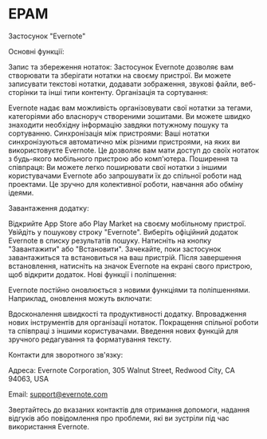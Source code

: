 # EPAM
Застосунок "Evernote"

Основні функції:

Запис та збереження нотаток: Застосунок Evernote дозволяє вам створювати та зберігати нотатки на своєму пристрої. Ви можете записувати текстові нотатки, додавати зображення, звукові файли, веб-сторінки та інші типи контенту.
Організація та сортування: 

Evernote надає вам можливість організовувати свої нотатки за тегами, категоріями або власноруч створеними зошитами. Ви можете швидко знаходити необхідну інформацію завдяки потужному пошуку та сортуванню.
Синхронізація між пристроями: Ваші нотатки синхронізуються автоматично між різними пристроями, на яких ви використовуєте Evernote. Це дозволяє вам мати доступ до своїх нотаток з будь-якого мобільного пристрою або комп'ютера.
Поширення та співпраця: Ви можете легко поширювати свої нотатки з іншими користувачами Evernote або запрошувати їх до спільної роботи над проектами. Це зручно для колективної роботи, навчання або обміну ідеями.


Завантаження додатку:

Відкрийте App Store або Play Market на своєму мобільному пристрої.
Увійдіть у пошукову строку "Evernote".
Виберіть офіційний додаток Evernote в списку результатів пошуку.
Натисніть на кнопку "Завантажити" або "Встановити".
Зачекайте, поки застосунок завантажиться та встановиться на ваш пристрій.
Після завершення встановлення, натисніть на значок Evernote на екрані свого пристрою, щоб відкрити додаток.
Нові функції і поліпшення:

Evernote постійно оновлюється з новими функціями та поліпшеннями. Наприклад, оновлення можуть включати:

Вдосконалення швидкості та продуктивності додатку.
Впровадження нових інструментів для організації нотаток.
Покращення спільної роботи та співпраці з іншими користувачами.
Введення нових функцій для зручного редагування та форматування тексту.

Контакти для зворотного зв'язку:

Адреса: Evernote Corporation, 305 Walnut Street, Redwood City, CA 94063, USA

Email: support@evernote.com

Звертайтесь до вказаних контактів для отримання допомоги, надання відгуків або повідомлення про проблеми, які ви зустріли під час використання Evernote.
